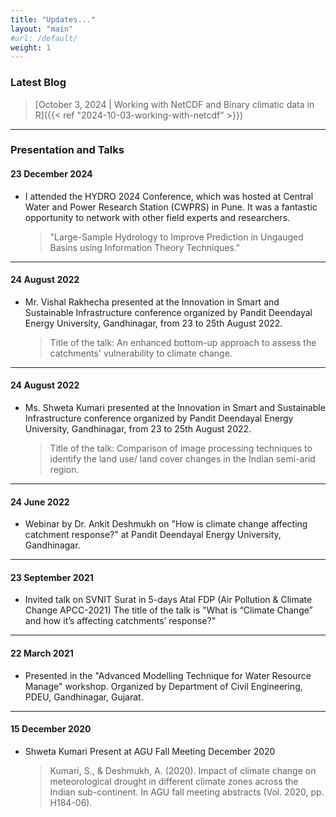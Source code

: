 ```yaml
---
title: "Updates..."
layout: "main"
#url: /default/
weight: 1
---
```


### Latest Blog
> [October 3, 2024 | Working with NetCDF and Binary climatic data in R]({{< ref "2024-10-03-working-with-netcdf" >}})

---
### Presentation and Talks

#### 23 December 2024
- I attended the HYDRO 2024 Conference, which was hosted at Central Water and Power Research Station (CWPRS) in Pune. It was a fantastic opportunity to network with other field experts and researchers.
    > "Large-Sample Hydrology to Improve Prediction in Ungauged Basins using Information Theory Techniques."

---

#### 24 August 2022
- Mr. Vishal Rakhecha presented at the Innovation in Smart and Sustainable Infrastructure conference organized by Pandit Deendayal Energy University, Gandhinagar, from 23 to 25th August 2022.
    > Title of the talk: An enhanced bottom-up approach to assess the catchments' vulnerability to climate change.

---

#### 24 August 2022
- Ms. Shweta Kumari presented at the Innovation in Smart and Sustainable Infrastructure conference organized by Pandit Deendayal Energy University, Gandhinagar, from 23 to 25th August 2022.
    > Title of the talk: Comparison of image processing techniques to identify the land use/ land cover changes in the Indian semi-arid region.

---

#### 24 June 2022
- Webinar by Dr. Ankit Deshmukh on "How is climate change affecting catchment response?" at Pandit Deendayal Energy University, Gandhinagar.

---

#### 23 September 2021
- Invited talk on SVNIT Surat in 5-days Atal FDP (Air Pollution & Climate Change  APCC-2021)
The title of the talk is "What is “Climate Change” and how it’s affecting catchments’ response?"

---

#### 22 March 2021
- Presented in the "Advanced Modelling Technique for Water Resource Manage" workshop.
Organized by Department of Civil Engineering, PDEU, Gandhinagar, Gujarat.

---

#### 15 December 2020
- Shweta Kumari Present at AGU Fall Meeting December 2020
    > Kumari, S., & Deshmukh, A. (2020). Impact of climate change on meteorological drought in different climate zones across the Indian sub-continent. In AGU fall meeting abstracts (Vol. 2020, pp. H184-06).
